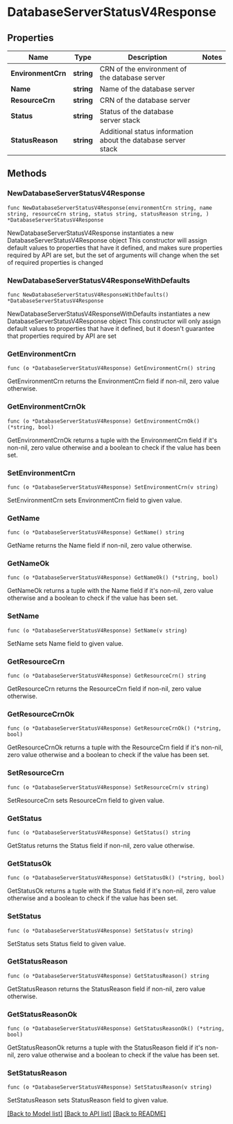 # DatabaseServerStatusV4Response

## Properties

Name | Type | Description | Notes
------------ | ------------- | ------------- | -------------
**EnvironmentCrn** | **string** | CRN of the environment of the database server | 
**Name** | **string** | Name of the database server | 
**ResourceCrn** | **string** | CRN of the database server | 
**Status** | **string** | Status of the database server stack | 
**StatusReason** | **string** | Additional status information about the database server stack | 

## Methods

### NewDatabaseServerStatusV4Response

`func NewDatabaseServerStatusV4Response(environmentCrn string, name string, resourceCrn string, status string, statusReason string, ) *DatabaseServerStatusV4Response`

NewDatabaseServerStatusV4Response instantiates a new DatabaseServerStatusV4Response object
This constructor will assign default values to properties that have it defined,
and makes sure properties required by API are set, but the set of arguments
will change when the set of required properties is changed

### NewDatabaseServerStatusV4ResponseWithDefaults

`func NewDatabaseServerStatusV4ResponseWithDefaults() *DatabaseServerStatusV4Response`

NewDatabaseServerStatusV4ResponseWithDefaults instantiates a new DatabaseServerStatusV4Response object
This constructor will only assign default values to properties that have it defined,
but it doesn't guarantee that properties required by API are set

### GetEnvironmentCrn

`func (o *DatabaseServerStatusV4Response) GetEnvironmentCrn() string`

GetEnvironmentCrn returns the EnvironmentCrn field if non-nil, zero value otherwise.

### GetEnvironmentCrnOk

`func (o *DatabaseServerStatusV4Response) GetEnvironmentCrnOk() (*string, bool)`

GetEnvironmentCrnOk returns a tuple with the EnvironmentCrn field if it's non-nil, zero value otherwise
and a boolean to check if the value has been set.

### SetEnvironmentCrn

`func (o *DatabaseServerStatusV4Response) SetEnvironmentCrn(v string)`

SetEnvironmentCrn sets EnvironmentCrn field to given value.


### GetName

`func (o *DatabaseServerStatusV4Response) GetName() string`

GetName returns the Name field if non-nil, zero value otherwise.

### GetNameOk

`func (o *DatabaseServerStatusV4Response) GetNameOk() (*string, bool)`

GetNameOk returns a tuple with the Name field if it's non-nil, zero value otherwise
and a boolean to check if the value has been set.

### SetName

`func (o *DatabaseServerStatusV4Response) SetName(v string)`

SetName sets Name field to given value.


### GetResourceCrn

`func (o *DatabaseServerStatusV4Response) GetResourceCrn() string`

GetResourceCrn returns the ResourceCrn field if non-nil, zero value otherwise.

### GetResourceCrnOk

`func (o *DatabaseServerStatusV4Response) GetResourceCrnOk() (*string, bool)`

GetResourceCrnOk returns a tuple with the ResourceCrn field if it's non-nil, zero value otherwise
and a boolean to check if the value has been set.

### SetResourceCrn

`func (o *DatabaseServerStatusV4Response) SetResourceCrn(v string)`

SetResourceCrn sets ResourceCrn field to given value.


### GetStatus

`func (o *DatabaseServerStatusV4Response) GetStatus() string`

GetStatus returns the Status field if non-nil, zero value otherwise.

### GetStatusOk

`func (o *DatabaseServerStatusV4Response) GetStatusOk() (*string, bool)`

GetStatusOk returns a tuple with the Status field if it's non-nil, zero value otherwise
and a boolean to check if the value has been set.

### SetStatus

`func (o *DatabaseServerStatusV4Response) SetStatus(v string)`

SetStatus sets Status field to given value.


### GetStatusReason

`func (o *DatabaseServerStatusV4Response) GetStatusReason() string`

GetStatusReason returns the StatusReason field if non-nil, zero value otherwise.

### GetStatusReasonOk

`func (o *DatabaseServerStatusV4Response) GetStatusReasonOk() (*string, bool)`

GetStatusReasonOk returns a tuple with the StatusReason field if it's non-nil, zero value otherwise
and a boolean to check if the value has been set.

### SetStatusReason

`func (o *DatabaseServerStatusV4Response) SetStatusReason(v string)`

SetStatusReason sets StatusReason field to given value.



[[Back to Model list]](../README.md#documentation-for-models) [[Back to API list]](../README.md#documentation-for-api-endpoints) [[Back to README]](../README.md)


